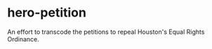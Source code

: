 hero-petition
=============

An effort to transcode the petitions to repeal Houston's Equal Rights Ordinance.
